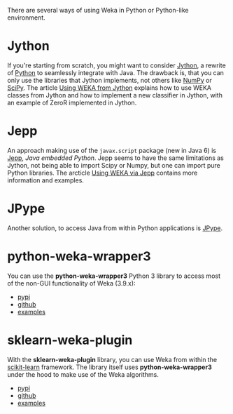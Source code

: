 There are several ways of using Weka in Python or Python-like environment.

# Jython
If you're starting from scratch, you might want to consider [Jython](http://www.jython.org/), a rewrite of [Python](http://www.python.org/) to seamlessly integrate with Java. The drawback is, that you can only use the libraries that Jython implements, not others like [NumPy](http://numpy.scipy.org/) or [SciPy](http://www.scipy.org/). The article [Using WEKA from Jython](../using_weka_from_jython.md) explains how to use WEKA classes from Jython and how to implement a new classifier in Jython, with an example of ZeroR implemented in Jython.

# Jepp
An approach making use of the `javax.script` package (new in Java 6) is [Jepp](http://jepp.sourceforge.net/), *Java embedded Python*. Jepp seems to have the same limitations as Jython, not being able to import Scipy or Numpy, but one can import pure Python libraries. The arcticle [Using WEKA via Jepp](../using_weka_via_jepp.md) contains more information and examples.

# JPype
Another solution, to access Java from within Python applications is [JPype](http://jpype.sourceforge.net/).

# python-weka-wrapper3
You can use the **python-weka-wrapper3** Python 3 library to access most of the non-GUI functionality of Weka (3.9.x):

* [pypi](https://pypi.python.org/pypi/python-weka-wrapper3) 
* [github](https://github.com/fracpete/python-weka-wrapper3) 
* [examples](https://github.com/fracpete/python-weka-wrapper3-examples) 

# sklearn-weka-plugin
With the **sklearn-weka-plugin** library, you can use Weka from within the [scikit-learn](https://scikit-learn.org/) framework. The library itself uses **python-weka-wrapper3** under the hood to make use of the Weka algorithms.

* [pypi](https://pypi.python.org/pypi/sklearn-weka-plugin) 
* [github](https://github.com/fracpete/sklearn-weka-plugin) 
* [examples](https://github.com/fracpete/sklearn-weka-plugin-examples)
